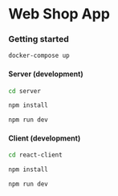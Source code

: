# Web Shop App

### Getting started

```bash
docker-compose up
```

#### Server (development)

```bash
cd server

npm install

npm run dev
```

#### Client (development)

```bash
cd react-client

npm install

npm run dev
```
